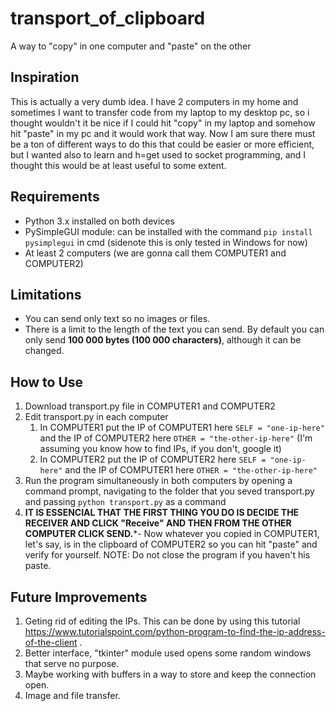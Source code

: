 # transport_of_clipboard
A way to "copy" in one computer and "paste" on the other
## Inspiration
This is actually a very dumb idea. I have 2 computers in my home and sometimes I want to transfer code from my laptop to my desktop pc, 
so i thought wouldn't it be nice if I could hit "copy" in my laptop and somehow hit "paste" in my pc and it would work that way. Now I am sure there must be a ton
of different ways to do this that could be easier or more efficient, but I wanted also to learn and h=get used to socket programming, and I 
thought this would be at least useful to some extent.
## Requirements
- Python 3.x installed on both devices
- PySimpleGUI module: can be installed with the command `pip install pysimplegui` in cmd (sidenote this is only tested in Windows for now)
- At least 2 computers (we are gonna call them COMPUTER1 and COMPUTER2)
## Limitations
- You can send only text so no images or files.
- There is a limit to the length of the text you can send. By default you can only send **100 000 bytes (100 000 characters)**, although it can be changed.
## How to Use
1. Download transport.py file in COMPUTER1 and COMPUTER2
2. Edit transport.py in each computer
    1. In COMPUTER1 put the IP of COMPUTER1 here `SELF = "one-ip-here"` and the IP of COMPUTER2 here `OTHER = "the-other-ip-here"` (I'm assuming you know how to find IPs, if you don't, google it)
    2. In COMPUTER2 put the IP of COMPUTER2 here `SELF = "one-ip-here"` and the IP of COMPUTER1 here `OTHER = "the-other-ip-here"`
3. Run the program simultaneously in both computers by opening a command prompt, navigating to the folder that you seved transport.py and passing `python transport.py` as a command
4. **IT IS ESSENCIAL THAT THE FIRST THING YOU DO IS DECIDE THE RECEIVER AND CLICK "Receive" AND THEN FROM THE OTHER COMPUTER CLICK SEND.***-
Now whatever you copied in COMPUTER1, let's say, is in the clipboard of COMPUTER2 so you can hit "paste" and verify for yourself. 
NOTE: Do not close the program if you haven't his paste.
## Future Improvements
1. Geting rid of editing the IPs. This can be done by using this tutorial https://www.tutorialspoint.com/python-program-to-find-the-ip-address-of-the-client .
2. Better interface, "tkinter" module used opens some random windows that serve no purpose.
3. Maybe working with buffers in a way to store and keep the connection open.
4. Image and file transfer.
